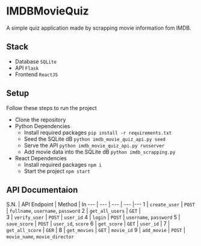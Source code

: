 # IMDBMovieQuiz
A simple quiz application made by scrapping movie information fom IMDB.

## Stack
* Database `SQLite`
* API `Flask`
* Frontend `ReactJS`

## Setup
Follow these steps to run the project

* Clone the repository 
* Python Dependencies
  * Install required packages `pip install -r requirements.txt`
  * Seed the SQLite dB `python imdb_movie_quiz_api.py seed`
  * Serve the API `python imdb_movie_quiz_api.py runserver`
  * Add movie data into the SQLite dB `python imdb_scrapping.py`
* React Dependencies
  * Install required packages `npm i`
  * Start the project `npm start`

## API Documentaion

S.N. | API Endpoint | Method | In 
--- | --- | --- | --- |---
1 | `create_user` | `POST` | `fullname`, `username`, `password` 
2 | `get_all_users` | `GET` |  
3 | `verify_user` | `POST` | `user_id` 
4 | `login` | `POST` | `username`, `password` 
5 | `save_score` | `POST` | `user_id`, `score`
6 | `get_score` | `GET` | `user_id` | 
7 | `get_all_score` | `GER` | 
8 | `get_movies` | `GET` | `movie_id` 
9 | `add_movie` | `POST` | `movie_name`, `movie_director` 

